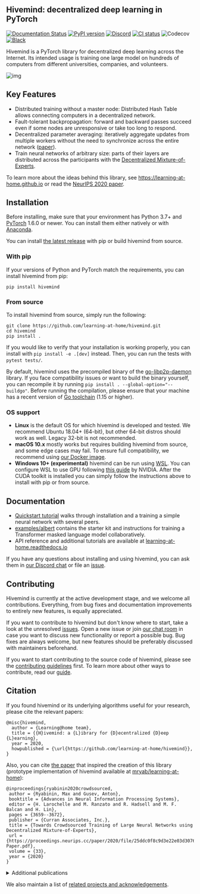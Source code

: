 ## Hivemind: decentralized deep learning in PyTorch

[![Documentation Status](https://readthedocs.org/projects/learning-at-home/badge/?version=latest)](https://learning-at-home.readthedocs.io/en/latest/?badge=latest)
[![PyPI version](https://img.shields.io/pypi/v/hivemind.svg)](https://pypi.org/project/hivemind/)
[![Discord](https://img.shields.io/static/v1?style=default&label=Discord&logo=discord&message=join)](https://discord.gg/xC7ucM8j)
[![CI status](https://github.com/learning-at-home/hivemind/actions/workflows/run-tests.yml/badge.svg?branch=master)](https://github.com/learning-at-home/hivemind/actions)
![Codecov](https://img.shields.io/codecov/c/github/learning-at-home/hivemind)
[![Black](https://img.shields.io/badge/code%20style-black-000000.svg)](https://github.com/psf/black)

Hivemind is a PyTorch library for decentralized deep learning across the Internet. Its intended usage is training one
large model on hundreds of computers from different universities, companies, and volunteers.

![img](https://i.imgur.com/GPxolxb.gif)

## Key Features

* Distributed training without a master node: Distributed Hash Table allows connecting computers in a decentralized
  network.
* Fault-tolerant backpropagation: forward and backward passes succeed even if some nodes are unresponsive or take too
  long to respond.
* Decentralized parameter averaging: iteratively aggregate updates from multiple
  workers without the need to synchronize across the entire network ([paper](https://arxiv.org/abs/2103.03239)).
* Train neural networks of arbitrary size: parts of their layers are distributed across the participants with the
  [Decentralized Mixture-of-Experts](https://arxiv.org/abs/2002.04013).

To learn more about the ideas behind this library, see https://learning-at-home.github.io or read
the [NeurIPS 2020 paper](https://arxiv.org/abs/2002.04013).

## Installation

Before installing, make sure that your environment has Python 3.7+ 
and [PyTorch](https://pytorch.org/get-started/locally/#start-locally) 1.6.0 or newer.
You can install them either natively or with [Anaconda](https://www.anaconda.com/products/individual).

You can install [the latest release](https://pypi.org/project/hivemind) with pip or build hivemind from source.

### With pip

If your versions of Python and PyTorch match the requirements, you can install hivemind from pip:

```
pip install hivemind
```

### From source

To install hivemind from source, simply run the following:

```
git clone https://github.com/learning-at-home/hivemind.git
cd hivemind
pip install .
```

If you would like to verify that your installation is working properly, you can install with `pip install -e .[dev]`
instead. Then, you can run the tests with `pytest tests/`.

By default, hivemind uses the precompiled binary of
the [go-libp2p-daemon](https://github.com/learning-at-home/go-libp2p-daemon) library. If you face compatibility issues
or want to build the binary yourself, you can recompile it by running `pip install . --global-option="--buildgo"`.
Before running the compilation, please ensure that your machine has a recent version
of [Go toolchain](https://golang.org/doc/install) (1.15 or higher).

### OS support
- __Linux__ is the default OS for which hivemind is developed and tested. We recommend Ubuntu 18.04+ (64-bit),
  but other 64-bit distros should work as well. Legacy 32-bit is not recommended.
- __macOS 10.x__ mostly works but requires building hivemind from source, and some edge cases may fail.
  To ensure full compatibility, we recommend using [our Docker image](https://hub.docker.com/r/learningathome/hivemind).
- __Windows 10+ (experimental)__ hivemind can be run using [WSL](https://docs.microsoft.com/ru-ru/windows/wsl/install-win10).
  You can configure WSL to use GPU following [this guide](https://docs.nvidia.com/cuda/wsl-user-guide/index.html) by NVIDIA.
  After the CUDA toolkit is installed you can simply follow the instructions above to install with pip or from source.

## Documentation

* [Quickstart tutorial](https://learning-at-home.readthedocs.io/en/latest/user/quickstart.html) walks through installation
  and a training a simple neural network with several peers.  
* [examples/albert](https://github.com/learning-at-home/hivemind/tree/master/examples/albert) contains the starter kit
  and instructions for training a Transformer masked language model collaboratively.
* API reference and additional tutorials are available at [learning-at-home.readthedocs.io](https://learning-at-home.readthedocs.io)

If you have any questions about installing and using hivemind, you can ask them in 
[our Discord chat](https://discord.gg/xC7ucM8j) or file an [issue](https://github.com/learning-at-home/hivemind/issues).

## Contributing

Hivemind is currently at the active development stage, and we welcome all contributions. Everything, from bug fixes and
documentation improvements to entirely new features, is equally appreciated.

If you want to contribute to hivemind but don't know where to start, take a look at the
unresolved [issues](https://github.com/learning-at-home/hivemind/issues). Open a new issue or
join [our chat room](https://discord.gg/xC7ucM8j) in case you want to discuss new functionality or
report a possible bug. Bug fixes are always welcome, but new features should be preferably discussed with maintainers
beforehand.

If you want to start contributing to the source code of hivemind, please see
the [contributing guidelines](https://github.com/learning-at-home/hivemind/blob/master/CONTRIBUTING.md) first. To learn
more about other ways to contribute, read
our [guide](https://learning-at-home.readthedocs.io/en/latest/user/contributing.html).

## Citation

If you found hivemind or its underlying algorithms useful for your research, please cite the relevant papers:

```
@misc{hivemind,
  author = {Learning@home team},
  title = {{H}ivemind: a {L}ibrary for {D}ecentralized {D}eep {L}earning},
  year = 2020,
  howpublished = {\url{https://github.com/learning-at-home/hivemind}},
}
```

Also, you can cite [the paper](https://arxiv.org/abs/2002.04013) that inspired the creation of this library
(prototype implementation of hivemind available at [mryab/learning-at-home](https://github.com/mryab/learning-at-home)):

```
@inproceedings{ryabinin2020crowdsourced,
 author = {Ryabinin, Max and Gusev, Anton},
 booktitle = {Advances in Neural Information Processing Systems},
 editor = {H. Larochelle and M. Ranzato and R. Hadsell and M. F. Balcan and H. Lin},
 pages = {3659--3672},
 publisher = {Curran Associates, Inc.},
 title = {Towards Crowdsourced Training of Large Neural Networks using Decentralized Mixture-of-Experts},
 url = {https://proceedings.neurips.cc/paper/2020/file/25ddc0f8c9d3e22e03d3076f98d83cb2-Paper.pdf},
 volume = {33},
 year = {2020}
}
```

<details>
 <summary>Additional publications</summary>

["Moshpit SGD: Communication-Efficient Decentralized Training on Heterogeneous Unreliable Devices"](https://arxiv.org/abs/2103.03239)

```
@misc{ryabinin2021moshpit,
      title={Moshpit SGD: Communication-Efficient Decentralized Training on Heterogeneous Unreliable Devices}, 
      author={Max Ryabinin and Eduard Gorbunov and Vsevolod Plokhotnyuk and Gennady Pekhimenko},
      year={2021},
      eprint={2103.03239},
      archivePrefix={arXiv},
      primaryClass={cs.LG}
}
```

["Distributed Deep Learning in Open Collaborations"](https://arxiv.org/abs/2106.10207)

```
@misc{diskin2021distributed,
      title={Distributed Deep Learning in Open Collaborations}, 
      author={Michael Diskin and Alexey Bukhtiyarov and Max Ryabinin and Lucile Saulnier and Quentin Lhoest and Anton Sinitsin and Dmitry Popov and Dmitry Pyrkin and Maxim Kashirin and Alexander Borzunov and Albert Villanova del Moral and Denis Mazur and Ilia Kobelev and Yacine Jernite and Thomas Wolf and Gennady Pekhimenko},
      year={2021},
      eprint={2106.10207},
      archivePrefix={arXiv},
      primaryClass={cs.LG}
}
```

["Secure Distributed Training at Scale"](https://arxiv.org/abs/2106.11257)

```
@misc{gorbunov2021secure,
      title={Secure Distributed Training at Scale}, 
      author={Eduard Gorbunov and Alexander Borzunov and Michael Diskin and Max Ryabinin},
      year={2021},
      eprint={2106.11257},
      archivePrefix={arXiv},
      primaryClass={cs.LG}
}
```

</details>

We also maintain a list of [related projects and
acknowledgements](https://learning-at-home.readthedocs.io/en/latest/user/acknowledgements.html).
